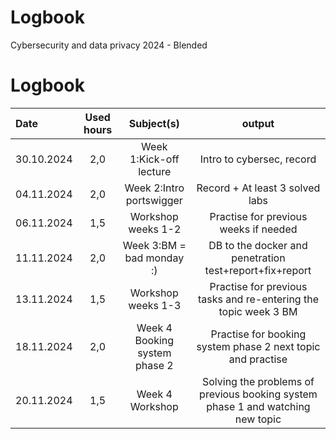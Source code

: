 # Logbook
Cybersecurity and data privacy 2024 - Blended

# Logbook

| Date | Used hours | Subject(s) | output |
| :---        |     :---:      |    :---:      |     :---:     |
| 30.10.2024 | 2,0 | Week 1:Kick-off lecture | Intro to cybersec, record |
| 04.11.2024 | 2,0 | Week 2:Intro portswigger | Record + At least 3 solved labs |
| 06.11.2024 | 1,5 | Workshop weeks 1-2 | Practise for previous weeks if needed |
| 11.11.2024 | 2,0 | Week 3:BM = bad monday :) | DB to the docker and penetration test+report+fix+report |
| 13.11.2024 | 1,5 | Workshop weeks 1-3 | Practise for previous tasks and re-entering the topic week 3 BM |
| 18.11.2024 | 2,0 | Week 4 Booking system phase 2 | Practise for booking system phase 2 next topic and practise |
| 20.11.2024 | 1,5 | Week 4 Workshop | Solving the problems of previous booking system phase 1 and watching new topic |
